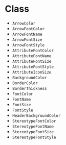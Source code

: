 # Class

* `ArrowColor`
* `ArrowFontColor`
* `ArrowFontName`
* `ArrowFontSize`
* `ArrowFontStyle`
* `AttributeFontColor`
* `AttributeFontName`
* `AttributeFontSize`
* `AttributeFontStyle`
* `AttributeIconSize`
* `BackgroundColor`
* `BorderColor`
* `BorderThickness`
* `FontColor`
* `FontName`
* `FontSize`
* `FontStyle`
* `HeaderBackgroundColor`
* `StereotypeFontColor`
* `StereotypeFontName`
* `StereotypeFontSize`
* `StereotypeFontStyle`
